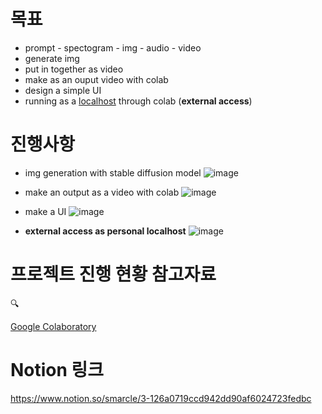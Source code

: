 # 목표

- prompt - spectogram - img - audio - video
- generate img
- put in together as video
- make as an ouput video with colab
- design a simple UI
- running as a [localhost](http://localhost) through colab (**external access**)

# 진행사항

- img generation with stable diffusion model
![image](https://user-images.githubusercontent.com/71576768/214023422-728174ba-5afa-4f79-a0a3-a398b0af58d3.png)
- make an output as a video with colab
![image](https://user-images.githubusercontent.com/71576768/214023509-1be73241-1eca-4656-8ca8-5059bf41984d.png)

- make a UI
![image](https://user-images.githubusercontent.com/71576768/214023571-4e29729b-18d7-483f-854c-09f07f6d82a2.png)

- **external access as personal localhost**
![image](https://user-images.githubusercontent.com/71576768/214023599-2be37015-9173-44ea-a218-540915fab726.png)


# 프로젝트 진행 현황 참고자료

<aside>
🔍

</aside>

[Google Colaboratory](https://colab.research.google.com/drive/19-J75TcHuzhVTQFBcV0tNogflIPxkuNb?usp=sharing)

# Notion 링크
https://www.notion.so/smarcle/3-126a0719ccd942dd90af6024723fedbc
